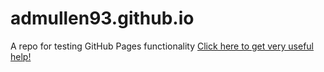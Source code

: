 # admullen93.github.io
A repo for testing GitHub Pages functionality
[Click here to get very useful help!](pages/help)
